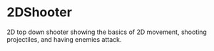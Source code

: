 # 2DShooter
2D top down shooter showing the basics of 2D movement, shooting projectiles, and having enemies attack.
